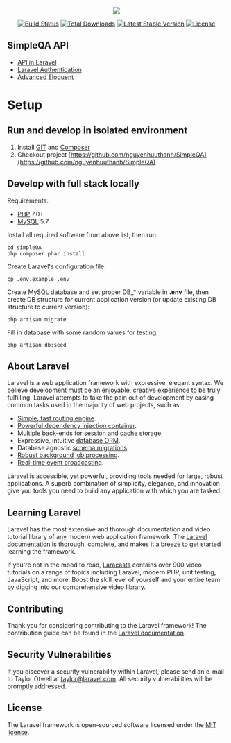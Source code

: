 <p align="center"><img src="https://laravel.com/assets/img/components/logo-laravel.svg"></p>

<p align="center">
<a href="https://travis-ci.org/laravel/framework"><img src="https://travis-ci.org/laravel/framework.svg" alt="Build Status"></a>
<a href="https://packagist.org/packages/laravel/framework"><img src="https://poser.pugx.org/laravel/framework/d/total.svg" alt="Total Downloads"></a>
<a href="https://packagist.org/packages/laravel/framework"><img src="https://poser.pugx.org/laravel/framework/v/stable.svg" alt="Latest Stable Version"></a>
<a href="https://packagist.org/packages/laravel/framework"><img src="https://poser.pugx.org/laravel/framework/license.svg" alt="License"></a>
</p>

## SimpleQA API

- [API in Laravel](https://laracasts.com/series/incremental-api-development)
- [Laravel Authentication](https://laracasts.com/series/laravel-authentication-techniques)
- [Advanced Eloquent](https://laracasts.com/series/advanced-eloquent)

# Setup
## Run and develop in isolated environment
1. Install [GIT](https://git-scm.com/downloads) and [Composer](https://getcomposer.org/download/)
2. Checkout project [https://github.com/nguyenhuuthanh/SimpleQA](https://github.com/nguyenhuuthanh/SimpleQA)

## Develop with full stack locally
Requirements:
* [PHP](https://php.net) 7.0+
* [MySQL](https://www.mysql.org) 5.7

Install all required software from above list, then run:

```
cd simpleQA
php composer.phar install
```

Create Laravel's configuration file:

```
cp .env.example .env
```

Create MySQL database and set proper DB_* variable in **.env** file,
then create DB structure for current application version
(or update existing DB structure to current version):

```
php artisan migrate
```

Fill in database with some random values for testing:

```
php artisan db:seed
```

## About Laravel

Laravel is a web application framework with expressive, elegant syntax. We believe development must be an enjoyable, creative experience to be truly fulfilling. Laravel attempts to take the pain out of development by easing common tasks used in the majority of web projects, such as:

- [Simple, fast routing engine](https://laravel.com/docs/routing).
- [Powerful dependency injection container](https://laravel.com/docs/container).
- Multiple back-ends for [session](https://laravel.com/docs/session) and [cache](https://laravel.com/docs/cache) storage.
- Expressive, intuitive [database ORM](https://laravel.com/docs/eloquent).
- Database agnostic [schema migrations](https://laravel.com/docs/migrations).
- [Robust background job processing](https://laravel.com/docs/queues).
- [Real-time event broadcasting](https://laravel.com/docs/broadcasting).

Laravel is accessible, yet powerful, providing tools needed for large, robust applications. A superb combination of simplicity, elegance, and innovation give you tools you need to build any application with which you are tasked.

## Learning Laravel

Laravel has the most extensive and thorough documentation and video tutorial library of any modern web application framework. The [Laravel documentation](https://laravel.com/docs) is thorough, complete, and makes it a breeze to get started learning the framework.

If you're not in the mood to read, [Laracasts](https://laracasts.com) contains over 900 video tutorials on a range of topics including Laravel, modern PHP, unit testing, JavaScript, and more. Boost the skill level of yourself and your entire team by digging into our comprehensive video library.

## Contributing

Thank you for considering contributing to the Laravel framework! The contribution guide can be found in the [Laravel documentation](http://laravel.com/docs/contributions).

## Security Vulnerabilities

If you discover a security vulnerability within Laravel, please send an e-mail to Taylor Otwell at taylor@laravel.com. All security vulnerabilities will be promptly addressed.

## License

The Laravel framework is open-sourced software licensed under the [MIT license](http://opensource.org/licenses/MIT).
